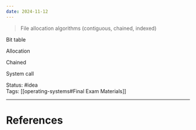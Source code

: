 ```yaml
---
date: 2024-11-12
---
```

> File allocation algorithms (contiguous, chained, indexed)

Bit table

Allocation

Chained

System call


Status: #idea  
Tags:  [[operating-systems#Final Exam Materials]]  

---
# References